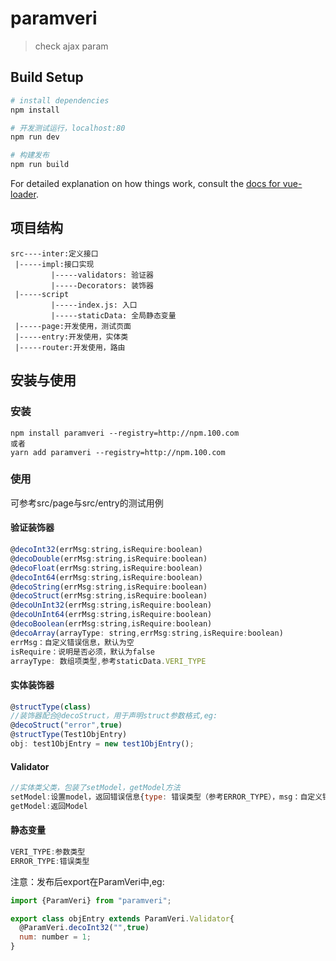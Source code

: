 # paramveri

> check ajax param

## Build Setup

``` bash
# install dependencies
npm install

# 开发测试运行，localhost:80
npm run dev

# 构建发布
npm run build
```

For detailed explanation on how things work, consult the [docs for vue-loader](http://vuejs.github.io/vue-loader).


## 项目结构
```
src----inter:定义接口
 |-----impl:接口实现
         |-----validators: 验证器
         |-----Decorators: 装饰器
 |-----script
         |-----index.js: 入口
         |-----staticData: 全局静态变量
 |-----page:开发使用，测试页面
 |-----entry:开发使用，实体类
 |-----router:开发使用，路由
```

## 安装与使用
### 安装
```
npm install paramveri --registry=http://npm.100.com
或者
yarn add paramveri --registry=http://npm.100.com
```
### 使用
可参考src/page与src/entry的测试用例

#### 验证装饰器
```js
@decoInt32(errMsg:string,isRequire:boolean)
@decoDouble(errMsg:string,isRequire:boolean)
@decoFloat(errMsg:string,isRequire:boolean)
@decoInt64(errMsg:string,isRequire:boolean)
@decoString(errMsg:string,isRequire:boolean)
@decoStruct(errMsg:string,isRequire:boolean)
@decoUnInt32(errMsg:string,isRequire:boolean)
@decoUnInt64(errMsg:string,isRequire:boolean)
@decoBoolean(errMsg:string,isRequire:boolean)
@decoArray(arrayType: string,errMsg:string,isRequire:boolean)
errMsg：自定义错误信息，默认为空
isRequire：说明是否必须，默认为false
arrayType: 数组项类型,参考staticData.VERI_TYPE
```

#### 实体装饰器
```js
@structType(class)
//装饰器配合@decoStruct，用于声明struct参数格式,eg:
@decoStruct("error",true)
@structType(Test1ObjEntry)
obj: test1ObjEntry = new test1ObjEntry();
```

#### Validator
```js
//实体类父类，包装了setModel，getModel方法
setModel:设置model，返回错误信息{type: 错误类型（参考ERROR_TYPE），msg：自定义错误信息，index： 若为数组，指定数组下标}
getModel:返回Model
```

#### 静态变量
```js
VERI_TYPE:参数类型
ERROR_TYPE:错误类型


```

注意：发布后export在ParamVeri中,eg:
```js
import {ParamVeri} from "paramveri";

export class objEntry extends ParamVeri.Validator{
  @ParamVeri.decoInt32("",true)
  num: number = 1;
}

```
